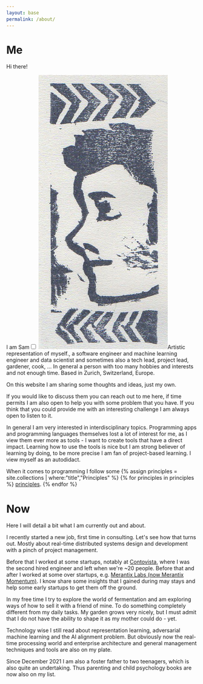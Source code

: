 ```yaml
---
layout: base
permalink: /about/
---
```



# Me

Hi there!

I am Sam<label for="mn-image" class="margin-toggle"></label><input type="checkbox"
id="mn-image" class="margin-toggle"/><span class="marginnote">
<img src="/assets/img/samucon.jpg" alt="A picture of me">Artistic representation of myself.</span>,
a software engineer and machine learning engineer and data scientist and sometimes also a tech lead,
project lead, gardener, cook, ... In general a person with too many hobbies and interests and not
enough time. Based in Zurich, Switzerland, Europe.

On this website I am sharing some thoughts and ideas, just my own.

If you would like to discuss them you can reach out to me here, if time permits I am also open to
help you with some problem that you have. If you think that you could provide me with an interesting
challenge I am always open to listen to it.

In general I am very interested in interdisciplinary topics. Programming apps and programming
languages themselves lost a lot of interest for me, as I view them ever more as tools - I want
to create tools that have a direct impact. Learning how to use the tools is nice but I am strong
believer of learning by doing, to be more precise I am fan of project-based learning. I view myself
as an autodidact.

<p>
  When it comes to programming I follow some
  {% assign principles = site.collections | where:"title","Principles" %}
  {% for principles in principles %}
    <a href="{{ principles.url }}#programming--software-engineering">principles</a>.
  {% endfor %}
</p>

# Now

Here I will detail a bit what I am currently out and about.

I recently started a new job, first time in consulting. Let's see how that turns out. Mostly about
real-time distributed systems design and development with a pinch of project management.

Before that I worked at some startups, notably at [Contovista](https://www.contovista.com/), where I
was the second hired engineer and left when we're ~20 people. Before that and after I worked at some
over startups, e.g. [Merantix Labs (now Merantix Momentum)](https://merantix-momentum.com/). I know
share some insights that I gained during may stays and help some early startups to get them off the
ground.

In my free time I try to explore the world of fermentation and am exploring ways of how to sell it
with a friend of mine. To do something completely different from my daily tasks.  My garden grows
very nicely, but I must admit that I do not have the ability to shape it as my mother could do -
yet.

Technology wise I still read about representation learning, adversarial machine learning and the AI
alignment problem. But obviously now the real-time processing world and enterprise architecture and
general management techniques and tools are also on my plate.

Since December 2021 I am also a foster father to two teenagers, which is also quite an undertaking.
Thus parenting and child psychology books are now also on my list.

